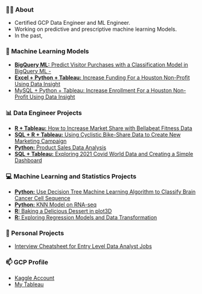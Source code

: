 ### 👩‍🎓 About
- Certified GCP Data Engineer and ML Engineer.
- Working on predictive and prescriptive machine learning Models.
- In the past, 


### 🌟 Machine Learning Models 
- [**BigQuery ML:** Predict Visitor Purchases with a Classification Model in BigQuery ML -](https://github.com/SamMLENG/Data-Portfolio/tree/main/Investing)
- [**Excel + Python + Tableau:** Increase Funding For a Houston Non-Profit Using Data Insight](https://github.com/SamMLENG/Data-Portfolio/tree/main/CEAP)
- [MySQL + Python + Tableau: Increase Enrollment For a Houston Non-Profit Using Data Insight](https://github.com/SamMLENG/Data-Portfolio/tree/main/FOC) 

### 📊 Data Engineer Projects 
- [**R + Tableau:** How to Increase Market Share with Bellabeat Fitness Data](https://github.com/xtenix88/Google-Data-Analytics-Bellabeat-Case-Study) 
- [**SQL + R + Tableau:** Using Cyclistic Bike-Share Data to Create New Marketing Campaign](https://github.com/xtenix88/Google-Data-Analytic-Capstone)
- [**Python:** Product Sales Data Analysis](https://github.com/emily1618/Data-Portfolio/blob/main/EDA/Products_Sales_Analysis.ipynb)
- [**SQL + Tableau:** Exploring 2021 Covid World Data and Creating a Simple Dashboard](https://github.com/xtenix88/SQL) 


### 💻 Machine Learning and Statistics Projects
- [**Python:** Use Decision Tree Machine Learning Algorithm to Classify Brain Cancer Cell Sequence](https://github.com/emily1618/Statistics-and-Models/tree/main/Decision-Tree) 
- [**Python:** KNN Model on RNA-seq](https://github.com/emily1618/Statistics-and-Models/tree/main/KNN-Model)
- [**R:** Baking a Delicious Dessert in plot3D](https://github.com/xtenix88/Statistical-Learning-in-R/tree/main/Dessert)
- [**R:** Exploring Regression Models and Data Transformation](https://github.com/xtenix88/Statistical-Learning-in-R/tree/main/Regression)


### 🔖 Personal Projects
- [Interview Cheatsheet for Entry Level Data Analyst Jobs](https://github.com/emily1618/Data-Portfolio/blob/main/CHEATSHEET/README.md)


### 📫 GCP Profile
- [Kaggle Account](https://www.kaggle.com/emilyliang8/)
- [My Tableau](https://public.tableau.com/app/profile/emily1618)
